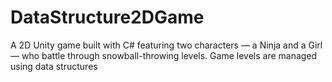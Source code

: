 # DataStructure2DGame
A 2D Unity game built with C# featuring two characters — a Ninja and a Girl — who battle through snowball-throwing levels. Game levels are managed using data structures
